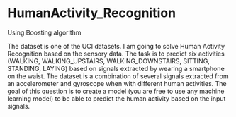 # HumanActivity_Recognition
Using Boosting algorithm

The dataset is one of the UCI datasets.
I am going to solve Human Activity Recognition based on the sensory data. The task
is to predict six activities (WALKING, WALKING_UPSTAIRS,
WALKING_DOWNSTAIRS, SITTING, STANDING, LAYING) based on signals
extracted by wearing a smartphone on the waist.
The dataset is a combination of several signals extracted from an accelerometer and
gyroscope when with different human activities. The goal of this question is to create a
model (you are free to use any machine learning model) to be able to predict the human
activity based on the input signals.

